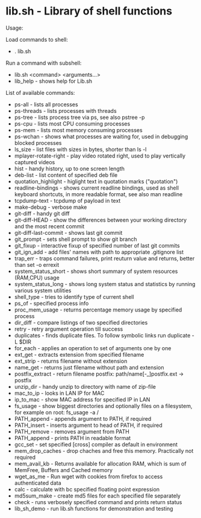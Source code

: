 lib.sh - Library of shell functions
===
Usage:

Load commands to shell:
* . lib.sh

Run a command with subshell:
* lib.sh \<command\> \<arguments...\>
* lib_help - shows help for Lib.sh

List of available commands:
* ps-all - lists all processes
* ps-threads - lists processes with threads
* ps-tree - lists process tree via ps, see also pstree -p
* ps-cpu - lists most CPU consuming processes
* ps-mem - lists most memory consuming processes
* ps-wchan - shows what processes are waiting for, used in debugging blocked processes
* ls_size - list files with sizes in bytes, shorter than ls -l
* mplayer-rotate-right - play video rotated right, used to play vertically captured videos
* hist - handy history, up to one screen length
* deb-list - list content of specified deb file
* quotation_highlight - higlight text in quotation marks ("quotation")
* readline-bindings - shows current readline bindings, used as shell keyboard shortcuts, in more readable format, see also man readline
* tcpdump-text - tcpdump of payload in text
* make-debug - verbose make
* git-diff - handy git diff
* git-diff-HEAD - show the differences between your working directory and the most recent commit
* git-diff-last-commit - shows last git commit
* git_prompt - sets shell prompt to show git branch
* git_fixup - interactive fixup of specified number of last git commits
* git_ign_add - add files' names with path to appropriate .gitignore list
* trap_err - traps command failures, print reuturn value and returns, better than set -o errexit
* system_status_short - shows short summary of system resources (RAM,CPU) usage
* system_status_long - shows long system status and statistics by running various system utilities
* shell_type - tries to identify type of current shell
* ps_of - specified process info
* proc_mem_usage - returns percentage memory usage by specified process
* dir_diff - compare listings of two specified directories
* retry - retry argument operation till success
* duplicates - finds duplicate files. To follow symbolic links run duplicate -L $DIR
* for_each - applies an operation to set of arguments one by one
* ext_get - extracts extension from specified filename
* ext_strip - returns filename without extension
* name_get - returns just filename without path and extension
* postfix_extract - return filename postfix:  path/name[-_]postfix.ext -\> postfix
* unzip_dir - handy unzip to directory with name of zip-file
* mac_to_ip - looks in LAN IP for MAC
* ip_to_mac - show MAC address for specified IP in LAN
* fs_usage - show biggest directories and optionally files on a filesystem, for example on root: fs_usage -a /
* PATH_append - appends argument to PATH, if required
* PATH_insert - inserts argument to head of PATH, if required
* PATH_remove - removes argument from PATH
* PATH_append - prints PATH in readable format
* gcc_set - set specified [cross] compiler as default in environment
* mem_drop_caches - drop chaches and free this memory. Practically not required
* mem_avail_kb - Returns available for allocation RAM, which is sum of MemFree, Buffers and Cached memory
* wget_as_me - Run wget with cookies from firefox to access authenticated data
* calc - calculate with bc specified floating point expression
* md5sum_make - create md5 files for each specified file separately
* check - runs verbosely specified command and prints return status
* lib_sh_demo - run lib.sh functions for demonstration and testing

